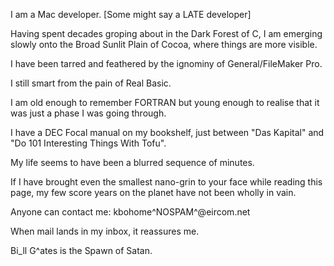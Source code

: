 


I am a Mac developer. [Some might say a LATE developer]

Having spent decades groping about in the Dark Forest of C, I am emerging slowly onto the Broad Sunlit Plain of Cocoa, where things are more visible.

I have been tarred and feathered by the ignominy of General/FileMaker Pro.

I still smart from the pain of Real Basic.

I am old enough to remember FORTRAN but young enough to realise that it was just a phase I was going through.

I have a DEC Focal manual on my bookshelf, just between "Das Kapital" and "Do 101 Interesting Things With Tofu".

My life seems to have been a blurred sequence of minutes.

If I have brought even the smallest nano-grin to your face while reading this page, my few score years on the planet have not been wholly in vain.

Anyone can contact me: kbohome^NOSPAM^@eircom.net          

When mail lands in my inbox, it reassures me.



Bi_ll G^ates is the Spawn of Satan.